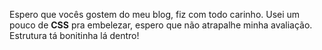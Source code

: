Espero que vocês gostem do meu blog, fiz com todo carinho. Usei um pouco de **CSS** pra embelezar, espero que não atrapalhe minha avaliação. Estrutura tá bonitinha lá dentro!
